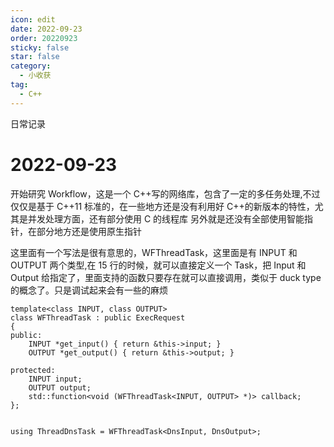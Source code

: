 ```yaml
---
icon: edit
date: 2022-09-23
order: 20220923
sticky: false
star: false
category:
  - 小收获
tag:
  - C++
---
```


日常记录

<!-- more -->

# 2022-09-23

开始研究 Workflow，这是一个 C++写的网络库，包含了一定的多任务处理,不过仅仅是基于 C++11 标准的，在一些地方还是没有利用好 C++的新版本的特性，尤其是并发处理方面，还有部分使用 C 的线程库
另外就是还没有全部使用智能指针，在部分地方还是使用原生指针

这里面有一个写法是很有意思的，WFThreadTask，这里面是有 INPUT 和 OUTPUT 两个类型,在 15 行的时候，就可以直接定义一个 Task，把 Input 和 Output 给指定了，里面支持的函数只要存在就可以直接调用，类似于 duck type 的概念了。只是调试起来会有一些的麻烦

```cpp{15}
template<class INPUT, class OUTPUT>
class WFThreadTask : public ExecRequest
{
public:
	INPUT *get_input() { return &this->input; }
	OUTPUT *get_output() { return &this->output; }

protected:
	INPUT input;
	OUTPUT output;
	std::function<void (WFThreadTask<INPUT, OUTPUT> *)> callback;
};


using ThreadDnsTask = WFThreadTask<DnsInput, DnsOutput>;
```
